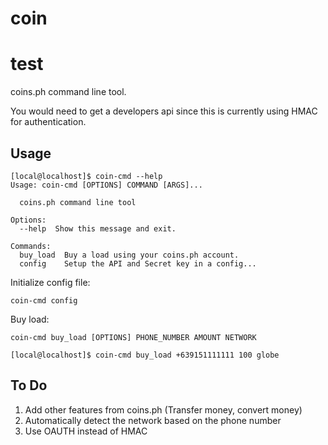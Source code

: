 # coin
# test
coins.ph command line tool.

You would need to get a developers api since this is currently using HMAC for authentication.

## Usage

```
[local@localhost]$ coin-cmd --help
Usage: coin-cmd [OPTIONS] COMMAND [ARGS]...

  coins.ph command line tool

Options:
  --help  Show this message and exit.

Commands:
  buy_load  Buy a load using your coins.ph account.
  config    Setup the API and Secret key in a config...
```

Initialize config file:

```
coin-cmd config
```

Buy load:

```
coin-cmd buy_load [OPTIONS] PHONE_NUMBER AMOUNT NETWORK

[local@localhost]$ coin-cmd buy_load +639151111111 100 globe
```

## To Do

1. Add other features from coins.ph (Transfer money, convert money)
2. Automatically detect the network based on the phone number
3. Use OAUTH instead of HMAC
